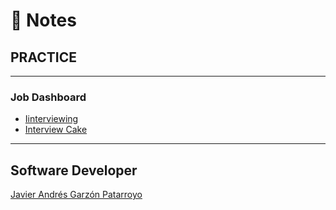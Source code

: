 # :memo: Notes
## PRACTICE
- - -
### Job Dashboard
* [Iinterviewing](https://interviewing.io/practice/)
* [Interview Cake](https://www.interviewcake.com/)
- - -
## Software Developer
[Javier Andrés Garzón Patarroyo](https://javierandres.dev)
